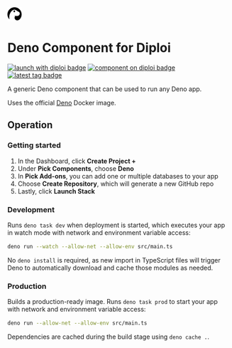 <img alt="icon" src=".diploi/icon.svg" width="32">

# Deno Component for Diploi

[![launch with diploi badge](https://diploi.com/launch.svg)](https://diploi.com/component/deno)
[![component on diploi badge](https://diploi.com/component.svg)](https://diploi.com/component/deno)
[![latest tag badge](https://badgen.net/github/tag/diploi/component-deno)](https://diploi.com/component/deno)

A generic Deno component that can be used to run any Deno app.

Uses the official [Deno](https://hub.docker.com/r/denoland/deno) Docker image.

## Operation

### Getting started

1. In the Dashboard, click **Create Project +**
2. Under **Pick Components**, choose **Deno**
3. In **Pick Add-ons**, you can add one or multiple databases to your app
4. Choose **Create Repository**, which will generate a new GitHub repo
5. Lastly, click **Launch Stack**

### Development

Runs `deno task dev` when deployment is started, which executes your app in watch mode with network and environment variable access:
```sh
deno run --watch --allow-net --allow-env src/main.ts
```
No `deno install` is required, as new import in TypeScript files will trigger Deno to automatically download and cache those modules as needed.

### Production

Builds a production-ready image. Runs `deno task prod` to start your app with network and environment variable access:
```sh
deno run --allow-net --allow-env src/main.ts
```
Dependencies are cached during the build stage using `deno cache .`.

